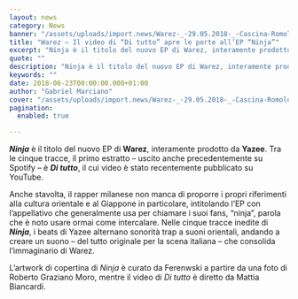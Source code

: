 ```yaml
---
layout: news
category: News
banner: "/assets/uploads/import.news/Warez-_-29.05.2018-_-Cascina-Romolo-20-1.jpg"
title: "Warez – Il video di “Di tutto” apre le porte all’EP “Ninja”"
excerpt: "Ninja è il titolo del nuovo EP di Warez, interamente prodotto da Yazee. Tra le cinque tracce, il primo estratto – uscito anche precedentemente su Spotify – è Di tutto, il cui video è stato recentemente pubblicato su YouTube. Anche stavolta, il rapper milanese non manca di proporre i propri riferimenti alla cultura orientale e [&hellip"
quote: ""
description: "Ninja è il titolo del nuovo EP di Warez, interamente prodotto da Yazee. Tra le cinque tracce, il primo estratto – uscito anche precedentemente su Spotify – è Di tutto, il cui video è stato recentemente pubblicato su YouTube. Anche stavolta, il rapper milanese non manca di proporre i propri riferimenti alla cultura orientale e [&hellip"
keywords: ""
date: 2018-06-23T00:00:00.000+01:00
author: "Gabriel Marciano"
cover: "/assets/uploads/import.news/Warez-_-29.05.2018-_-Cascina-Romolo-20-1.jpg"
pagination:
  enabled: true

---
```


**_Ninja_** è il titolo del nuovo EP di **Warez**, interamente prodotto da **Yazee**. Tra le cinque tracce, il primo estratto – uscito anche precedentemente su Spotify – è _**Di tutto**_, il cui video è stato recentemente pubblicato su YouTube.

Anche stavolta, il rapper milanese non manca di proporre i propri riferimenti alla cultura orientale e al Giappone in particolare, intitolando l’EP con l’appellativo che generalmente usa per chiamare i suoi fans, “ninja”, parola che è noto usare ormai come intercalare. Nelle cinque tracce inedite di **_Ninja_**, i beats di Yazee alternano sonorità trap a suoni orientali, andando a creare un suono – del tutto originale per la scena italiana – che consolida l’immaginario di Warez.

L’artwork di copertina di _Ninja_ è curato da Ferenwski a partire da una foto di Roberto Graziano Moro, mentre il video di _Di tutto_ è diretto da Mattia Biancardi.